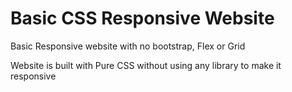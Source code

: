 # Basic CSS Responsive Website
Basic Responsive website with no bootstrap, Flex or Grid

Website is built with Pure CSS without using any library to make it responsive
